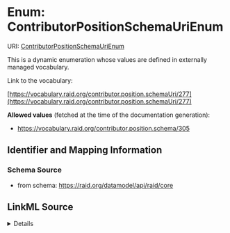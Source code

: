 # Enum: ContributorPositionSchemaUriEnum 



URI: [ContributorPositionSchemaUriEnum](../enums/ContributorPositionSchemaUriEnum.md)


This is a dynamic enumeration whose values are defined in externally managed vocabulary. 

Link to the vocabulary:

[https://vocabulary.raid.org/contributor.position.schemaUri/277](https://vocabulary.raid.org/contributor.position.schemaUri/277)


**Allowed values** (fetched at the time of the documentation generation):

* https://vocabulary.raid.org/contributor.position.schema/305











## Identifier and Mapping Information







### Schema Source


* from schema: https://raid.org/datamodel/api/raid/core







## LinkML Source

<details>
```yaml
name: ContributorPositionSchemaUriEnum
from_schema: https://raid.org/datamodel/api/raid/core
rank: 1000
reachable_from:
  source_ontology: https://vocabs.ardc.edu.au/repository/api/sparql/raid_research-activity-identifier-raid-controlled-lists_raid-cl-v1-1
  source_nodes:
  - https://vocabulary.raid.org/contributor.position.schemaUri/277
  relationship_types:
  - skos:hasTopConcept
  is_direct: true
  include_self: false
  traverse_up: false

```
</details>